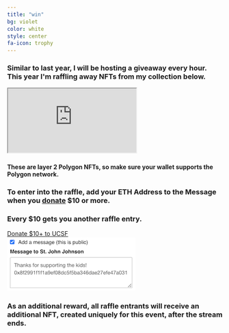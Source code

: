 ```yaml
---
title: "win"
bg: violet
color: white
style: center
fa-icon: trophy
---
```


### Similar to last year, I will be hosting a **giveaway every hour.**  This year I'm **raffling away NFTs** from my collection below.

<iframe id="nfts" src="https://oncyber.io/stjohn" allow="xr-spatial-tracking"></iframe>

#### These are layer 2 Polygon NFTs, so make sure your wallet supports the Polygon network.

### To enter into the raffle, add your **ETH Address** to the **Message** when you **[donate](https://donate.stj.watch) $10 or more.**

### Every **$10 gets you another raffle entry.**

<div id="nft-instruction">
    <div><a class="button-donate purple" href="https://donate.stj.watch/">Donate $10+ to UCSF</a></div>
    <div><i class="fas fa-arrow-right"></i></div>
    <div><a href="https://donate.stj.watch/"><img src="img/nft-instruction.png" /></a></div>
</div>

### As an additional reward, all raffle entrants will **receive an additional NFT,** created uniquely for this event, after the stream ends.
